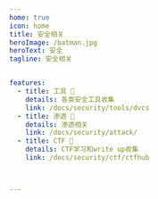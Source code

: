 ```yaml
---
home: true
icon: home
title: 安全相关
heroImage: /batman.jpg
heroText: 安全
tagline: 安全相关


features:
  - title: 工具 🔧
    details: 各类安全工具收集
    link: /docs/security/tools/dvcs
  - title: 渗透 📡
    details: 渗透相关
    link: /docs/security/attack/
  - title: CTF 🔐
    details: CTF学习和write up收集
    link: /docs/security/ctf/ctfhub



---
```

